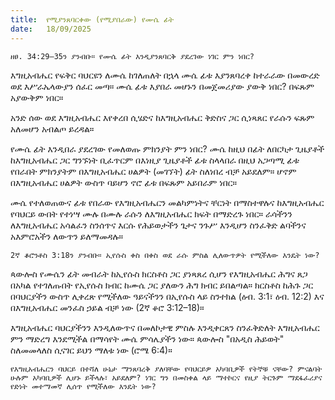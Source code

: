 ```yaml
---
title:  የሚያንጸባርቀው (የሚያበራው) የሙሴ ፊት
date:   18/09/2025
---
```


`ዘፀ. 34:29–35ን ያንብቡ። የሙሴ ፊት እንዲያንጸባርቅ ያደረገው ነገር ምን ነበር?`

እግዚአብሔር የፍቅር ባህርዩን ለሙሴ ከገለጠለት በኋላ ሙሴ ፊቱ እያንጸባረቀ ከተራራው በመውረድ ወደ እሥራኤላውያን ሰፈር መጣ። ሙሴ ፊቱ እያበራ መሆኑን በመጀመሪያው ያውቅ ነበር? በፍጹም አያውቅም ነበር።

አንድ ሰው ወደ እግዚአብሔር እየቀረበ ሲሄድና ከእግዚአብሔር ቅድስና ጋር ሲነጻጸር የራሱን ፍጹም አለመሆን አብልጦ ይረዳል።

የሙሴ ፊት እንዲበራ ያደረገው የመለወጡ ምክንያት ምን ነበር? ሙሴ ከዚህ በፊት ለበርካታ ጊዜያቶች ከእግዚአብሔር ጋር ግንኙነት ቢፈጥርም በእነዚያ ጊዜያቶች ፊቱ ስላላበራ በዚህ አጋጣሚ ፊቱ የበራበት ምክንያትም በእግዚአብሔር ሀልዎት (መገኘት) ፊት ስለነበረ ብቻ አይደለም። ሆኖም በእግዚአብሔር ሀልዎት ውስጥ ባይሆን ኖሮ ፊቱ በፍጹም አይበራም ነበር።

ሙሴ የተለወጠውና ፊቱ የበራው የእግዚአብሔርን መልካምነትና ቸርነት በማስተዋሉና ከእግዚአብሔር የባህርይ ውበት የተነሣ ሙሉ በሙሉ ራሱን ለእግዚአብሔር ክፍት በማድረጉ ነበር። ራሳችንን ለእግዚአብሔር አሳልፈን ስንሰጥና እርሱ የሕይወታችን ጌታና ንጉሥ እንዲሆን ስንፈቅድ ልባችንና አእምሮአችን ለውጥን ይለማመዳሉ።

`2ኛ ቆሮንቶስ 3:18ን ያንብቡ። ኢየሱስ ቀስ በቀስ ወደ ራሱ ምስል ሊለውጥዎት የሚችለው እንዴት ነው?`

ጳውሎስ የሙሴን ፊት መብራት ከኢየሱስ ክርስቶስ ጋር ያነጻጸረ ሲሆን የእግዚአብሔር ሕግና ጸጋ በአካል የተገለጡበት የኢየሱስ ክብር ከሙሴ ጋር ያለውን ሕግ ክብር ይበልጣል። ክርስቶስ ከሕጉ ጋር በባህርያችን ውስጥ ሊቀረጽ የሚችለው ዓይናችንን በኢየሱስ ላይ ስንተክል (ዕብ. 3:1፣ ዕብ. 12:2) እና በእግዚአብሔር መንፈስ ኃይል ብቻ ነው (2ኛ ቆሮ 3:12–18)።

እግዚአብሔር ባህርያችንን እንዲለውጥና በመለኮታዊ ምስሉ እንዲቀርጸን ስንፈቅድለት እግዚአብሔር ምን ማድረግ እንደሚችል በማሳየት ሙሴ ምሳሌያችን ነው። ጳውሎስ "በአዲስ ሕይወት" ስለመመላለስ ሲናገር ይህን ማለቱ ነው (ሮሜ 6:4)።

`የእግዚአብሔርን ባህርይ በተሻለ ሁኔታ ማንጸባረቅ ያለባቸው የባህርይዎ አካባቢዎች የትኞቹ ናቸው? ምናልባት ሁሉም አካባቢዎች ሊሆኑ ይችላሉ፣ አይደለም? ነገር ግን በመስቀል ላይ ማተኮርና የዚያ ትርጉም ማደፋፈሪያና የድነት መተማመኛ ሊሰጥ የሚችለው እንዴት ነው?`